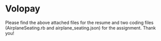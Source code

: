 # Volopay
Please find the above attached files for the resume and two coding files (AirplaneSeating.rb and airplane_seating.json) for the assignment. Thank you!
